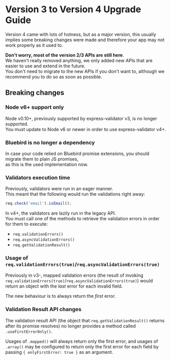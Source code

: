 # Version 3 to Version 4 Upgrade Guide
Version 4 came with lots of hotness, but as a major version, this usually implies
some breaking changes were made and therefore your app may not work properly as it used to.

**Don't worry, most of the version 2/3 APIs are still here**.  
We haven't really removed anything, we only added new APIs that are easier to use and extend in the future.  
You don't need to migrate to the new APIs if you don't want to, although we recommend you to do so as soon as possible.

## Breaking changes
### Node v6+ support only
Node v0.10+, previously supported by express-validator v3, is no longer supported.  
You must update to Node v6 or newer in order to use express-validator v4+.

### Bluebird is no longer a dependency
In case your code relied on Bluebird promise extensions, you should migrate them to plain JS promises,  
as this is the used implementation now.

### Validators execution time
Previously, validators were run in an eager manner.  
This meant that the following would run the validations right away:

```js
req.check('email').isEmail();
```

In v4+, the validators are lazily run in the legacy API.  
You must call one of the methods to retrieve the validation errors in order for them to execute:

- `req.validationErrors()`
- `req.asyncValidationErrors()`
- `req.getValidationResult()`

### Usage of `req.validationErrors(true)`/`req.asyncValidationErrors(true)`
Previously in v3-, mapped validation errors (the result of invoking `req.validationErrors(true)`/`req.asyncValidationErrors(true)`)
would return an object with the *last* error for each invalid field.

The new behaviour is to always return the *first* error.

### Validation Result API changes
The validation result API (the object that `req.getValidationResult()` returns after its promise resolves)
no longer provides a method called `.useFirstErrorOnly()`.  

Usages of `.mapped()` will always return only the first error, and usages of `.array()` may be configured
to return only the first error for each field by passing `{ onlyFirstError: true }` as an argument.
